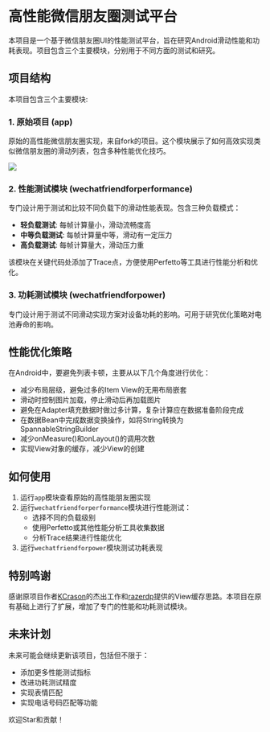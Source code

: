 # 高性能微信朋友圈测试平台

本项目是一个基于微信朋友圈UI的性能测试平台，旨在研究Android滑动性能和功耗表现。项目包含三个主要模块，分别用于不同方面的测试和研究。

## 项目结构

本项目包含三个主要模块:

### 1. 原始项目 (app)

原始的高性能微信朋友圈实现，来自fork的项目。这个模块展示了如何高效实现类似微信朋友圈的滑动列表，包含多种性能优化技巧。

![](https://github.com/KCrason/HighPerformanceFriendsCircle/blob/master/app/apk/20180503_222857.gif)

### 2. 性能测试模块 (wechatfriendforperformance)

专门设计用于测试和比较不同负载下的滑动性能表现。包含三种负载模式：

- **轻负载测试**: 每帧计算量小，滑动流畅度高
- **中等负载测试**: 每帧计算量中等，滑动有一定压力
- **高负载测试**: 每帧计算量大，滑动压力重

该模块在关键代码处添加了Trace点，方便使用Perfetto等工具进行性能分析和优化。

### 3. 功耗测试模块 (wechatfriendforpower)

专门设计用于测试不同滑动实现方案对设备功耗的影响。可用于研究优化策略对电池寿命的影响。

## 性能优化策略

在Android中，要避免列表卡顿，主要从以下几个角度进行优化：

- 减少布局层级，避免过多的Item View的无用布局嵌套
- 滑动时控制图片加载，停止滑动后再加载图片
- 避免在Adapter填充数据时做过多计算，复杂计算应在数据准备阶段完成
- 在数据Bean中完成数据变换操作，如将String转换为SpannableStringBuilder
- 减少onMeasure()和onLayout()的调用次数
- 实现View对象的缓存，减少View的创建

## 如何使用

1. 运行`app`模块查看原始的高性能朋友圈实现
2. 运行`wechatfriendforperformance`模块进行性能测试：
   - 选择不同的负载级别
   - 使用Perfetto或其他性能分析工具收集数据
   - 分析Trace结果进行性能优化
3. 运行`wechatfriendforpower`模块测试功耗表现

## 特别鸣谢

感谢原项目作者[KCrason](https://github.com/KCrason)的杰出工作和[razerdp](https://github.com/razerdp)提供的View缓存思路。本项目在原有基础上进行了扩展，增加了专门的性能和功耗测试模块。

## 未来计划

未来可能会继续更新该项目，包括但不限于：
- 添加更多性能测试指标
- 改进功耗测试精度
- 实现表情匹配
- 实现电话号码匹配等功能

欢迎Star和贡献！
